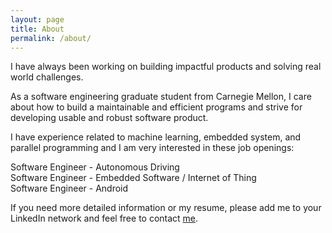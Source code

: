 ```yaml
---
layout: page
title: About
permalink: /about/
---
```


I have always been working on building impactful products and solving real
world challenges.

As a software engineering graduate student from Carnegie Mellon, I care about
how to build a maintainable and efficient programs and strive for developing
usable and robust software product.

I have experience related to machine learning, embedded system, and parallel 
programming and I am very interested in these job openings: 


Software Engineer - Autonomous Driving  
Software Engineer - Embedded Software / Internet of Thing  
Software Engineer - Android


If you need more detailed information or my resume, please add me to your 
LinkedIn network and feel free to contact [me][email].

[email]: mailto:yulunt@andrew.cmu.edu
